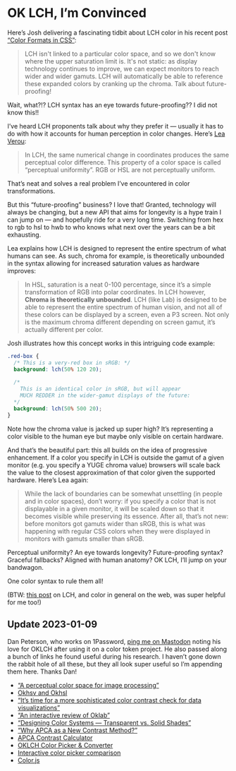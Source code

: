 # OK LCH, I’m Convinced

Here’s Josh delivering a fascinating tidbit about LCH color in his recent post [“Color Formats in CSS”](https://www.joshwcomeau.com/css/color-formats/):

> LCH isn't linked to a particular color space, and so we don't know where the upper saturation limit is. It's not static: as display technology continues to improve, we can expect monitors to reach wider and wider gamuts. LCH will automatically be able to reference these expanded colors by cranking up the chroma. Talk about future-proofing!

Wait, what?!? LCH syntax has an eye towards future-proofing?? I did not know this!!

I’ve heard LCH proponents talk about why they prefer it — usually it has to do with how it accounts for human perception in color changes. Here’s [Lea Verou](https://lea.verou.me/2020/04/lch-colors-in-css-what-why-and-how/):

> In LCH, the same numerical change in coordinates produces the same perceptual color difference. This property of a color space is called “perceptual uniformity”. RGB or HSL are not perceptually uniform.

That’s neat and solves a real problem I’ve encountered in color transformations.

But this “future-proofing” business? I love that! Granted, technology will always be changing, but a new API that aims for longevity is a hype train I can jump on — and hopefully ride for a very long time. Switching from hex to rgb to hsl to hwb to who knows what next over the years can be a bit exhausting.

Lea explains how LCH is designed to represent the entire spectrum of what humans can see. As such, chroma for example, is theoretically unbounded in the syntax allowing for increased saturation values as hardware improves:

> In HSL, saturation is a neat 0-100 percentage, since it’s a simple transformation of RGB into polar coordinates. In LCH however, **Chroma is theoretically unbounded**. LCH (like Lab) is designed to be able to represent the entire spectrum of human vision, and not all of these colors can be displayed by a screen, even a P3 screen. Not only is the maximum chroma different depending on screen gamut, it’s actually different per color.

Josh illustrates how this concept works in this intriguing code example:

```css
.red-box {
  /* This is a very-red box in sRGB: */
  background: lch(50% 120 20);
  
  /*
    This is an identical color in sRGB, but will appear
    MUCH REDDER in the wider-gamut displays of the future:
  */
  background: lch(50% 500 20);
}
```

Note how the chroma value is jacked up super high? It’s representing a color visible to the human eye but maybe only visible on certain hardware. 

And that’s the beautiful part: this all builds on the idea of progressive enhancement. If a color you specify in LCH is outside the gamut of a given monitor (e.g. you specify a YUGE chroma value) browsers will scale back the value to the closest approximation of that color given the supported hardware. Here’s Lea again:

> While the lack of boundaries can be somewhat unsettling (in people and in color spaces), don’t worry: if you specify a color that is not displayable in a given monitor, it will be scaled down so that it becomes visible while preserving its essence. After all, that’s not new: before monitors got gamuts wider than sRGB, this is what was happening with regular CSS colors when they were displayed in monitors with gamuts smaller than sRGB.

Perceptual uniformity? An eye towards longevity? Future-proofing syntax? Graceful fallbacks? Aligned with human anatomy? OK LCH, I’ll jump on your bandwagon.

One color syntax to rule them all!

(BTW: [this post](https://evilmartians.com/chronicles/oklch-in-css-why-quit-rgb-hsl) on LCH, and color in general on the web, was super helpful for me too!)

## Update 2023-01-09

Dan Peterson, who works on 1Password, [ping me on Mastodon](https://mastodon.social/@danvpeterson/109660316334309838) noting his love for OKLCH after using it on a color token project. He also passed along a bunch of links he found useful during his research. I haven’t gone down the rabbit hole of all these, but they all look super useful so I’m appending them here. Thanks Dan!

- [“A perceptual color space for image processing”](https://bottosson.github.io/posts/oklab/)
- [Okhsv and Okhsl](https://bottosson.github.io/posts/colorpicker/)
- [“It’s time for a more sophisticated color contrast check for data visualizations”](https://blog.datawrapper.de/color-contrast-check-data-vis-wcag-apca/)
- [“An interactive review of Oklab”](https://raphlinus.github.io/color/2021/01/18/oklab-critique.html)
- [“Designing Color Systems — Transparent vs. Solid Shades”](https://uxplanet.org/designing-color-systems-transparent-vs-solid-shades-9eb841571fdd)
- [“Why APCA as a New Contrast Method?”](https://git.apcacontrast.com/documentation/WhyAPCA)
- [APCA Contrast Calculator](https://www.myndex.com/APCA/)
- [OKLCH Color Picker & Converter](https://oklch.com/)
- [Interactive color picker comparison](https://bottosson.github.io/misc/colorpicker/#8c2d2d)
- [Color.js](https://colorjs.io/)